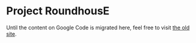 # Project RoundhousE

Until the content on Google Code is migrated here, feel free to visit [the old site](https://code.google.com/p/roundhouse/).


